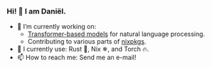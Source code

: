 ### Hi! 👋 I am Daniël.

- 🔭 I’m currently working on:
  * [Transformer-based models](https://github.com/stickeritis/) for natural language processing.
  * Contributing to various parts of [nixpkgs](https://github.com/NixOS/nixpkgs/).
- 🔨 I currently use: Rust 🦀, Nix ❄, and Torch 🔥.
- 📫 How to reach me: Send me an e-mail!

<!--
- 🌱 I’m currently learning ...
- 👯 I’m looking to collaborate on ...
- 🤔 I’m looking for help with ...
- 💬 Ask me about ...
- 😄 Pronouns: ...
- ⚡ Fun fact: ...
-->
